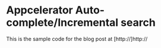 # Appcelerator Auto-complete/Incremental search

This is the sample code for the blog post at [http://]http://